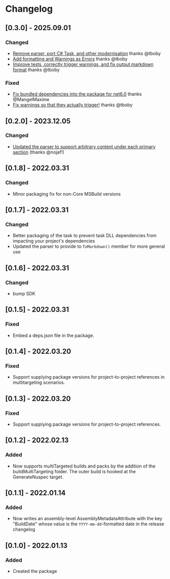 # Changelog

## [0.3.0] - 2025.09.01

### Changed

* [Remove parser, port C# Task, and other modernisation](https://github.com/ionide/KeepAChangelog/pull/30) thanks @tboby
* [Add formatting and Warnings as Errors](https://github.com/ionide/KeepAChangelog/pull/33) thanks @tboby
* [Improve tests, correctly trigger warnings, and fix output markdown format](https://github.com/ionide/KeepAChangelog/pull/32) thanks @tboby

### Fixed

* [Fix bundled dependencies into the package for net6.0](https://github.com/ionide/KeepAChangelog/pull/29) thanks @MangelMaxime 
* [Fix warnings so that they actually trigger!](https://github.com/ionide/KeepAChangelog/pull/31) thanks @tboby



## [0.2.0] - 2023.12.05

### Changed

* [Updated the parser to support arbitrary content under each primary section](https://github.com/ionide/KeepAChangelog/pull/22) (thanks @nojaf!)

## [0.1.8] - 2022.03.31

### Changed

* Minor packaging fix for non-Core MSBuild versions

## [0.1.7] - 2022.03.31

### Changed

* Better packaging of the task to prevent task DLL dependencies from impacting your project's dependencies
* Updated the parser to provide to `ToMarkdown()` member for more general use

## [0.1.6] - 2022.03.31

### Changed

- bump SDK

## [0.1.5] - 2022.03.31

### Fixed

- Embed a deps.json file in the package.

## [0.1.4] - 2022.03.20

### Fixed

- Support supplying package versions for project-to-project references in multitargeting scenarios.


## [0.1.3] - 2022.03.20

### Fixed

- Support supplying package versions for project-to-project references.

## [0.1.2] - 2022.02.13

### Added

- Now supports multiTargeted builds and packs by the addition of the buildMultiTargeting folder. The outer build is hooked at the GenerateNuspec target.

## [0.1.1] - 2022.01.14

### Added

- Now writes an assembly-level AssemblyMetadataAttribute with the key "BuildDate" whose
value is the `YYYY-mm-dd`-formatted date in the release changelog

## [0.1.0] - 2022.01.13

### Added

- Created the package
